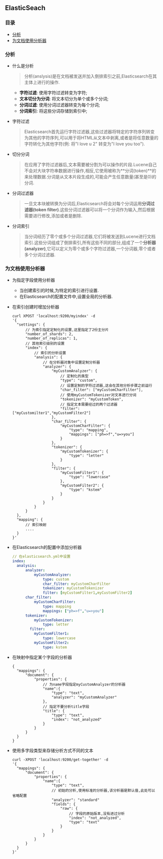 ##  ElasticSeach

### 目录

* <a href="#分析">分析</a>
* <a href="#为文档使用分析器">为文档使用分析器</a>

### <a id="分析">分析</a>

* 什么是分析

  > 分析(anslysis)是在文档被发送并加入倒排索引之前,Elasticsearch在其主体上进行的操作.
  * **字符过滤**: 使用字符过滤转变为字符;
  * **文本切分为分词**: 将文本切分为单个或多个分词;
  * **分词过滤**: 使用分词过滤器转变为每个分词;
  * **分词索引**: 将这些分词存储到索引中;

* 字符过滤

  > Elasticsearch首先运行字符过滤器,这些过滤器将特定的字符序列转变为其他的字符序列,可以用于将HTML从文本中剥离,或者是将任意数量的字符转化为其他字符(例: 将"I love u 2" 转变为"I love you too").

* 切分分词

  > 在应用了字符过滤器后,文本需要被分割为可以操作的片段.Lucene自己不会对大块字符串数据进行操作,相反,它使用被称为**分词(token)**的来处理数据.分词是从文本片段生成的,可能会产生任意数量(甚至是0)的分词.

* 分词过滤器

  > 一旦文本块被转换为分词后,Elasticsearch将会对每个分词运用**分词过滤器(token filter)**.这些分词过滤器可以将一个分词作为输入,然后根据需要进行修改,添加或者是删除.

* 分词索引

  > 当分词经历了零个或多个分词过滤器,它们将被发送到Lucene进行文档索引.这些分词组成了倒排索引,所有这些不同的部分,组成了一个**分析器(analyzer)**,它可以定义为零个或多个字符过滤器,一个分词器,零个或者多个分词过滤器.

### <a id="为文档使用分析器">为文档使用分析器</a>

* 为指定字段使用分析器

  * 当创建索引的时候,为特定的索引进行设置.
  * 在Elasticsearch的配置文件中,设置全局的分析器.

* 在索引创建时增加分析器

  ```shell
  curl XPOST 'localhost:9200/myindex' -d 
  '{
  	"settings": {
  		// 为索引指定定制化的设置,这里指定了2份主分片
  		"number_of_shards": 2,
  		"number_of_replicas": 1,
  		// 其他索引级别的设置
  		"index": {
  			// 索引的分析设置
  			"analysis": {
  				// 在分析器对象中设置定制分析器
  				"analyzer": {
  					"myCustomAnalyzer": {
  						// 定制化的类型
  						"type": "custom",
  						// 设置定制的字符过滤器,这会在其他分析步骤之前运行
  						"char_filter": ["myCustomCharFilter"],
  						// 使用myCustomTokenizer对文本进行分词
  						"tokenizer": "myCustomToken",
  						// 指定文本需要经过的两个过滤器
  						"filter": ["myCustomilter1","myCustomFilter2"]
  					},
  					"char_filter": {
  						"myCustomCharFilter": {
  							"type": "mapping",
  							"mappings": ["ph=>f","u=>you"]
  						}
  					},
  					"tokenizer": {
  						"myCustomTokenizer": {
  							"type": "letter"
  						}
  					},
  					"filter": {
  						"myCustomFilter1": {
  							"type": "lowercase"
  						},
  						"myCustomFilter2": {
  							"type": "kstem"
  						}
  					}
  				}
  			}
  		}
  	},
  	"mapping": {
  		// 索引映射
  		....
  	}
  }'
  ```

* 在Elasticsearch的配置中添加分析器

  ```yaml
  // 在elasticsearch.yml中设置
  index: 
  	analysis:
  		analyzer:
  			myCustomAnalyzer: 
  				type: custom
  				char_filter: myCustomCharFilter
  				tokenizer: myCustomTokenizer
  				filter: [myCustomFilter1,myCustomFilter2]
  		char_filter: 
  			myCustomCharFilter:
  				type: mapping
  				mappings: ["ph=>f","u=>you"]
  		tokenizer: 
          	myCustomTokenizer:
          		type: letter
          filter: 
          	myCustomFilter1:
          		type: lowercase
          	myCustomFilter2:
          		type: kstem
  ```

* 在映射中指定某个字段的分析器

  ```
  {
  	"mappings": {
  		"document": {
  			"properties": {
  				// 为name字段指定myCustomAnalyzer的分析器
  				"name":{
  					"type": "text",
  					"analyzer": "myCustomAnalyzer"
  				},
  				// 指定不要分析title字段
  				"title": {
  					"type": "text",
  					"index": "not_analyzed"
  				}
  			}
  		}
  	}
  }
  ```

* 使用多字段类型来存储分析方式不同的文本

  ```
  curl -XPOST 'localhost:9200/get-together' -d 
  '{
  	"mappings": {
  		"document": {
  			"properties": {
  				"name":{
  					"type": "text",
  					// 初始的分析,使用标准的分析器,该分析器是默认值,此处可以省略配置
  					"analyzer": "standard"
  					"fields": {
  						"raw": {
  							// 字段的原始版本,没有进过分析
  							"index": "not_analyzed",
  							"type": "text"
  						}
  					}
  				}
  			}
  		}
  	}
  }'
  ```

  

